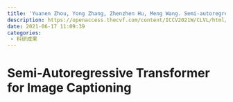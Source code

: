 ```yaml
---
title: 'Yuanen Zhou, Yong Zhang, Zhenzhen Hu, Meng Wang. Semi-autoregressive transformer for image captioning[C]//Proceedings of the IEEE/CVF International Conference on Computer Vision. 2021: 3139-3143.'
description: https://openaccess.thecvf.com/content/ICCV2021W/CLVL/html/Zhou_Semi-Autoregressive_Transformer_for_Image_Captioning_ICCVW_2021_paper.html
date: 2021-06-17 11:09:39
categories:
 - 科研成果
---
```

# Semi-Autoregressive Transformer for Image Captioning